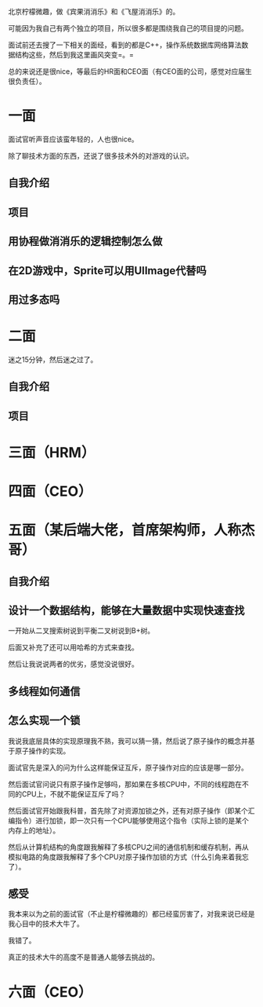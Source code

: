 北京柠檬微趣，做《宾果消消乐》和《飞屋消消乐》的。

可能因为我自己有两个独立的项目，所以很多都是围绕我自己的项目提的问题。

面试前还去搜了一下相关的面经，看到的都是C++，操作系统数据库网络算法数据结构这些，然后到我这里画风突变=。=

总的来说还是很nice，等最后的HR面和CEO面（有CEO面的公司，感觉对应届生很负责任）。

# 一面
面试官听声音应该蛮年轻的，人也很nice。

除了聊技术方面的东西，还说了很多技术外的对游戏的认识。

## 自我介绍
## 项目
## 用协程做消消乐的逻辑控制怎么做
## 在2D游戏中，Sprite可以用UIImage代替吗
## 用过多态吗

# 二面
迷之15分钟，然后迷之过了。

## 自我介绍
## 项目

# 三面（HRM）
# 四面（CEO）
# 五面（某后端大佬，首席架构师，人称杰哥）
## 自我介绍
## 设计一个数据结构，能够在大量数据中实现快速查找
一开始从二叉搜索树说到平衡二叉树说到B+树。

后面又补充了还可以用哈希的方式来查找。

然后让我说说两者的优劣，感觉没说很好。
## 多线程如何通信
## 怎么实现一个锁
我说我底层具体的实现原理我不熟，我可以猜一猜，然后说了原子操作的概念并基于原子操作的实现。

面试官先是深入的问为什么这样能保证互斥，原子操作对应的应该是哪一部分。

然后面试官问说只有原子操作足够吗，那如果在多核CPU中，不同的线程跑在不同的CPU上，不就不能保证互斥了吗？

然后面试官开始跟我科普，首先除了对资源加锁之外，还有对原子操作（即某个汇编指令）进行加锁，即一次只有一个CPU能够使用这个指令（实际上锁的是某个内存上的地址）。

然后从计算机结构的角度跟我解释了多核CPU之间的通信机制和缓存机制，再从模拟电路的角度跟我解释了多个CPU对原子操作加锁的方式（什么引角来着我忘了）。

## 感受
我本来以为之前的面试官（不止是柠檬微趣的）都已经蛮厉害了，对我来说已经是我心目中的技术大牛了。

我错了。

真正的技术大牛的高度不是普通人能够去挑战的。

# 六面（CEO）